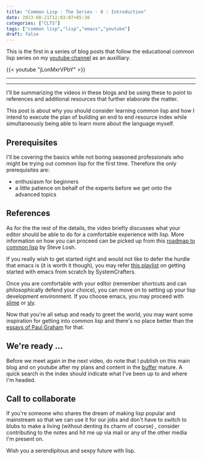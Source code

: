 ```yaml
---
title: "Common Lisp : The Series - 0 : Introduction"
date: 2023-08-21T12:03:07+05:30
categories: ["CLTS"]
tags: ["common lisp","lisp","emacs","youtube"]
draft: false
---
```


This is the first in a series of blog posts that follow the educational common lisp series on my [youtube channel](https://youtube.com/@rajp152k) as an
auxilliary.  

{{< youtube "jLonMxrVPbY" >}}  

---
---

I'll be summarizing the videos in these blogs and be using these to
point to references and additional resources that further elaborate
the matter.  

This post is about why you should consider learning common lisp and
how I intend to execute the plan of building an end to end resource
index while simultaneously being able to learn more about the language
myself.  

## Prerequisites 

I'll be covering the basics while not boring seasoned professionals
who might be trying out common lisp for the first time. Therefore the
only prerequisites are:
 - enthusiasm for beginners
 - a little patience on behalf of the experts before we get onto the
   advanced topics

## References

As for the the rest of the details, the video briefly discusses what
your editor should be able to do for a comfortable experience with
lisp. More information on how you can proceed can be picked up from
this [roadmap to common lisp](https://stevelosh.com/blog/2018/08/a-road-to-common-lisp/#s11-pick-an-editor)
by Steve Losh.   

If you really wish to get started right and would not
like to defer the hurdle that emacs is (it is worth it though), you
may refer [this playlist](https://youtube.com/playlist?list=PLEoMzSkcN8oPH1au7H6B7bBJ4ZO7BXjSZ)
on getting started with emacs from scratch by SystemCrafters.  

Once you are comfortable with your editor (remember shortcuts and can
philosophically defend your choice), you can move on to setting up
your lisp development environment. If you choose emacs, you may
proceed with 
[slime](https://slime.common-lisp.dev/) or
[sly](http://joaotavora.github.io/sly/#A-SLY-tour-for-SLIME-users).  

Now that you're all setup and ready to greet the world, you may want
some inspiration for getting into common lisp and
there's no place better than the [essays of Paul
Graham](http://www.paulgraham.com/lisp.html) for that.  

## We're ready ...

Before we meet again in the next video,
do note that I publish on this main blog and on youtube after my plans and
content in the [buffer](https://buffer.thebitmage.com) mature. A quick
search in the index should indicate what I've been up to and where I'm
headed.  

## Call to collaborate

If you're someone who shares the dream of making lisp popular and
mainstream so that we can use it for our jobs and don't have to switch
to blubs to make a living (without denting its charm of course) ,
consider contributing to the notes and hit me up via mail or any of
the other media I'm present on.  

Wish you a serendipitous and sexpy future with lisp.  
